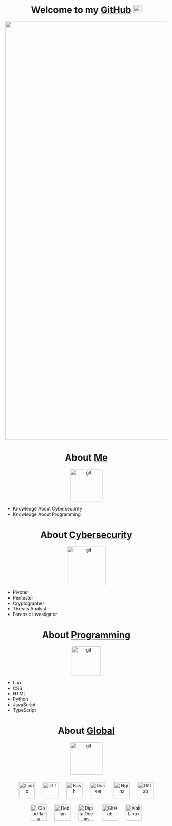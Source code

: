 <h1 align="center">Welcome to my <a href="https://github.com/alucinacion/">GitHub</a>
<img src="https://media.giphy.com/media/hvRJCLFzcasrR4ia7z/giphy.gif" width="25px"/>
</h1>
<p align="center">
  <img align="center" alt="gif" width="1300" src="https://media.discordapp.net/attachments/1209752963988463666/1294976698495795290/asciinight.gif?ex=670cf888&is=670ba708&hm=d15aafcf13e86b26f7d5292a2742924ab6e44c45046c82137fb6ceca2dc07fa2&=">
</p>

<h1 align="center">About <a href="https://github.com/alucinacion/">Me</a>
</h1>
<p align="center">
  <img align="center" alt="gif" width="100" src="">
</p>

- Knowledge About Cybersecurity
- Knowledge About Programming

<h1 align="center">About <a href="https://www.kali.org/">Cybersecurity</a></h1>
<p align="center">
  <img align="center" alt="gif" width="120" src="https://media.discordapp.net/attachments/1209752963988463666/1294976588794036234/kali.png?ex=670cf86e&is=670ba6ee&hm=14d3c61bda0b81a2049f6912ab903f1e7e05800598bddb76ec4d452c159d5de5&=&format=webp&quality=lossless">
</p>

- Pivoter
- Pentester
- Cryptographer
- Threats Analyst
- Forensic Investigator

<h1 align="center">About <a href="https://code.visualstudio.com/">Programming</a></h1>
<p align="center">
  <img align="center" alt="gif" width="90" src="https://media.discordapp.net/attachments/1209752963988463666/1294976643743354921/Visual_Studio_Code.png?ex=670cf87b&is=670ba6fb&hm=77f0c7ebbda3861cac074bbcea5d614ed4b714712ffb62d7b7a02f16fe730350&=&format=webp&quality=lossless">
</p>

- Lua
- CSS
- HTML
- Python
- JavaScript
- TypeScript

<h1 align="center">About <a href="https://github.com/alucinacion/">Global</a></h1>
<p align="center">
  <img align="center" alt="gif" width="100" src="https://media.discordapp.net/attachments/1209752963988463666/1294976768045875242/global.png?ex=670cf899&is=670ba719&hm=de9125f8b85f33794512eeed7ab00bf5f20ac504ca5814988c082bcb47a5c51a&=&format=webp&quality=lossless">
</p>

<p align="center">
  <a href="https://www.linux.org/" target="_blank"><img style="margin: 10px" src="https://profilinator.rishav.dev/skills-assets/linux-original.svg" alt="Linux" height="50" /></a>
  <a href="https://github.com/" target="_blank"><img style="margin: 10px" src="https://profilinator.rishav.dev/skills-assets/git-scm-icon.svg" alt="Git" height="50" /></a>
  <a href="https://www.gnu.org/software/bash/" target="_blank"><img style="margin: 10px" src="https://profilinator.rishav.dev/skills-assets/gnu_bash-icon.svg" alt="Bash" height="50" /></a>
  <a href="https://www.docker.com/" target="_blank"><img style="margin: 10px" src="https://profilinator.rishav.dev/skills-assets/docker-original-wordmark.svg" alt="Docker" height="50" /></a>
  <a href="https://www.nginx.com/" target="_blank"><img style="margin: 10px" src="https://profilinator.rishav.dev/skills-assets/nginx-original.svg" alt="Nginx" height="50" /></a>
  <a href="https://about.gitlab.com/" target="_blank"><img style="margin: 10px" src="https://profilinator.rishav.dev/skills-assets/gitlab.svg" alt="GitLab" height="50" /></a>
  <a href="https://www.cloudflare.com/" target="_blank"><img style="margin: 10px" src="https://cdn.simpleicons.org/cloudflare" alt="Cloudflare" height="50" /></a>
  <a href="https://www.debian.org/" target="_blank"><img style="margin: 10px" src="https://cdn.simpleicons.org/debian" alt="Debian" height="50" /></a>
  <a href="https://www.digitalocean.com/" target="_blank"><img style="margin: 10px" src="https://cdn.simpleicons.org/digitalocean" alt="DigitalOcean" height="50" /></a>
  <a href="https://www.github.com/" target="_blank"><img style="margin: 10px" src="https://cdn.simpleicons.org/github" alt="GitHub" height="50" /></a>
  <a href="https://www.kali.org/" target="_blank"><img style="margin: 10px" src="https://cdn.simpleicons.org/kalilinux" alt="Kali Linux" height="50" /></a>
</p>
